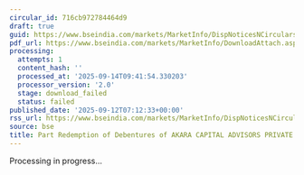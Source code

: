 ```yaml
---
circular_id: 716cb972784464d9
draft: true
guid: https://www.bseindia.com/markets/MarketInfo/DispNoticesNCirculars.aspx?Noticeid={790CD78C-4682-49D0-B552-8948A58E00B1}&noticeno=20250912-11&dt=09/12/2025&icount=11&totcount=103&flag=0
pdf_url: https://www.bseindia.com/markets/MarketInfo/DownloadAttach.aspx?id=20250912-11&attachedId=
processing:
  attempts: 1
  content_hash: ''
  processed_at: '2025-09-14T09:41:54.330203'
  processor_version: '2.0'
  stage: download_failed
  status: failed
published_date: '2025-09-12T07:12:33+00:00'
rss_url: https://www.bseindia.com/markets/MarketInfo/DispNoticesNCirculars.aspx?Noticeid={790CD78C-4682-49D0-B552-8948A58E00B1}&noticeno=20250912-11&dt=09/12/2025&icount=11&totcount=103&flag=0
source: bse
title: Part Redemption of Debentures of AKARA CAPITAL ADVISORS PRIVATE LIMITED
---
```


Processing in progress...
